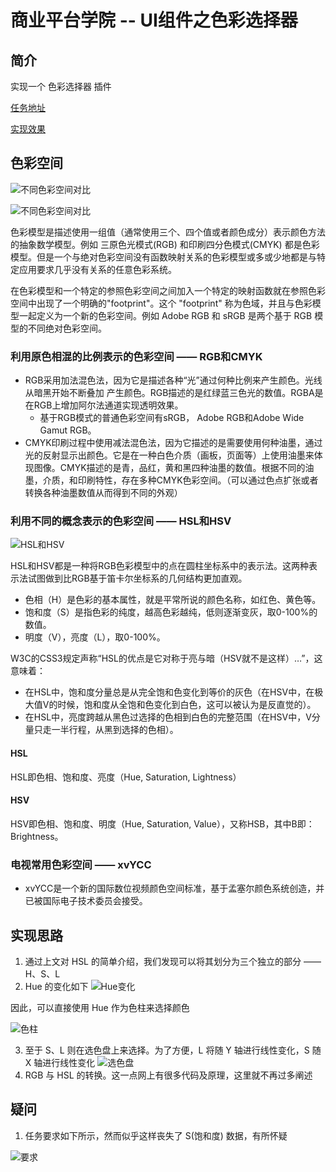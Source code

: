 # 商业平台学院 -- UI组件之色彩选择器

## 简介

实现一个 色彩选择器 插件

[任务地址](http://ife.baidu.com/course/detail/id/16)

[实现效果](https://miaolegemie.github.io/IFE2017/BusinessPlatform/colorPicker/index.html)

## 色彩空间

<img src="http://om0xsrqrl.bkt.clouddn.com/IFE2017/BusinessPlatform/task1-1.png" alt="不同色彩空间对比">

![不同色彩空间对比](http://om0xsrqrl.bkt.clouddn.com/IFE2017/BusinessPlatform/task1-1.png)

色彩模型是描述使用一组值（通常使用三个、四个值或者颜色成分）表示颜色方法的抽象数学模型。例如 三原色光模式(RGB) 和印刷四分色模式(CMYK) 都是色彩模型。但是一个与绝对色彩空间没有函数映射关系的色彩模型或多或少地都是与特定应用要求几乎没有关系的任意色彩系统。

在色彩模型和一个特定的参照色彩空间之间加入一个特定的映射函数就在参照色彩空间中出现了一个明确的"footprint"。这个 "footprint" 称为色域，并且与色彩模型一起定义为一个新的色彩空间。例如 Adobe RGB 和 sRGB 是两个基于 RGB 模型的不同绝对色彩空间。

### 利用原色相混的比例表示的色彩空间 —— RGB和CMYK

- RGB采用加法混色法，因为它是描述各种“光”通过何种比例来产生颜色。光线从暗黑开始不断叠加 产生颜色。RGB描述的是红绿蓝三色光的数值。RGBA是在RGB上增加阿尔法通道实现透明效果。
  - 基于RGB模式的普通色彩空间有sRGB， Adobe RGB和Adobe Wide Gamut RGB。
- CMYK印刷过程中使用减法混色法，因为它描述的是需要使用何种油墨，通过光的反射显示出颜色。它是在一种白色介质（画板，页面等）上使用油墨来体现图像。CMYK描述的是青，品红，黄和黑四种油墨的数值。根据不同的油墨，介质，和印刷特性，存在多种CMYK色彩空间。（可以通过色点扩张或者转换各种油墨数值从而得到不同的外观）

### 利用不同的概念表示的色彩空间 —— HSL和HSV

![HSL和HSV](http://om0xsrqrl.bkt.clouddn.com/IFE2017/BusinessPlatform/task1-2.png)

HSL和HSV都是一种将RGB色彩模型中的点在圆柱坐标系中的表示法。这两种表示法试图做到比RGB基于笛卡尔坐标系的几何结构更加直观。

- 色相（H）是色彩的基本属性，就是平常所说的颜色名称，如红色、黄色等。
- 饱和度（S）是指色彩的纯度，越高色彩越纯，低则逐渐变灰，取0-100%的数值。
- 明度（V），亮度（L），取0-100%。

W3C的CSS3规定声称“HSL的优点是它对称于亮与暗（HSV就不是这样）…”，这意味着：
- 在HSL中，饱和度分量总是从完全饱和色变化到等价的灰色（在HSV中，在极大值V的时候，饱和度从全饱和色变化到白色，这可以被认为是反直觉的）。
- 在HSL中，亮度跨越从黑色过选择的色相到白色的完整范围（在HSV中，V分量只走一半行程，从黑到选择的色相）。

#### HSL

HSL即色相、饱和度、亮度（Hue, Saturation, Lightness）

#### HSV

HSV即色相、饱和度、明度（Hue, Saturation, Value），又称HSB，其中B即：Brightness。

### 电视常用色彩空间 —— xvYCC

- xvYCC是一个新的国际数位视频颜色空间标准，基于孟塞尔颜色系统创造，并已被国际电子技术委员会接受。

## 实现思路

1. 通过上文对 HSL 的简单介绍，我们发现可以将其划分为三个独立的部分 —— H、S、L
2. Hue 的变化如下
  ![Hue变化](http://om0xsrqrl.bkt.clouddn.com/IFE2017/BusinessPlatform/task1-4.png)

  因此，可以直接使用 Hue 作为色柱来选择颜色

  ![色柱](http://om0xsrqrl.bkt.clouddn.com/IFE2017/BusinessPlatform/task1-5.png)

3. 至于 S、L 则在选色盘上来选择。为了方便，L 将随 Y 轴进行线性变化，S 随 X 轴进行线性变化
  ![选色盘](http://om0xsrqrl.bkt.clouddn.com/IFE2017/BusinessPlatform/task1-6.png)
4. RGB 与 HSL 的转换。这一点网上有很多代码及原理，这里就不再过多阐述

## 疑问

1. 任务要求如下所示，然而似乎这样丧失了 S(饱和度) 数据，有所怀疑

![要求](http://om0xsrqrl.bkt.clouddn.com/IFE2017/BusinessPlatform/task1-3.png)
